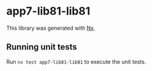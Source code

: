 # app7-lib81-lib81

This library was generated with [Nx](https://nx.dev).

## Running unit tests

Run `nx test app7-lib81-lib81` to execute the unit tests.
